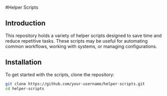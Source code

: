 #Helper Scripts
## Introduction
This repository holds a variety of helper scripts designed to save time and reduce repetitive tasks. These scripts may be useful for automating common workflows, working with systems, or managing configurations.

## Installation
To get started with the scripts, clone the repository:

```bash
git clone https://github.com/your-username/helper-scripts.git
cd helper-scripts
```
